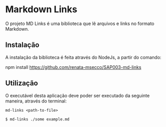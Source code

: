 # Markdown Links

O projeto MD Links é uma biblioteca que lê arquivos e links no formato Markdown.



##  Instalação

A instalação da biblioteca é feita através do NodeJs, a partir do comando:

npm install https://github.com/renata-msecco/SAP003-md-links


##  Utilização

O executável desta aplicação deve poder ser executado da seguinte maneira,
através do terminal:

`md-links <path-to-file>` 

`$ md-links ./some example.md`